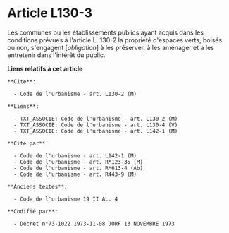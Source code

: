 # Article L130-3

Les communes ou les établissements publics ayant acquis dans les conditions prévues à l'article L. 130-2 la propriété
d'espaces verts, boisés ou non, s'engagent [*obligation*] à les préserver, à les aménager et à les entretenir dans l'intérêt
du public.

**Liens relatifs à cet article**

	**Cite**:

	  - Code de l'urbanisme - art. L130-2 (M)

	**Liens**:

	  - TXT_ASSOCIE: Code de l'urbanisme - art. L130-2 (M)
	  - TXT_ASSOCIE: Code de l'urbanisme - art. L130-4 (V)
	  - TXT_ASSOCIE: Code de l'urbanisme - art. L142-1 (M)

	**Cité par**:

	  - Code de l'urbanisme - art. L142-1 (M)
	  - Code de l'urbanisme - art. R*123-35 (M)
	  - Code de l'urbanisme - art. R*613-4 (Ab)
	  - Code de l'urbanisme - art. R443-9 (M)

	**Anciens textes**:

	  - Code de l'urbanisme 19 II AL. 4

	**Codifié par**:

	  - Décret n°73-1022 1973-11-08 JORF 13 NOVEMBRE 1973
